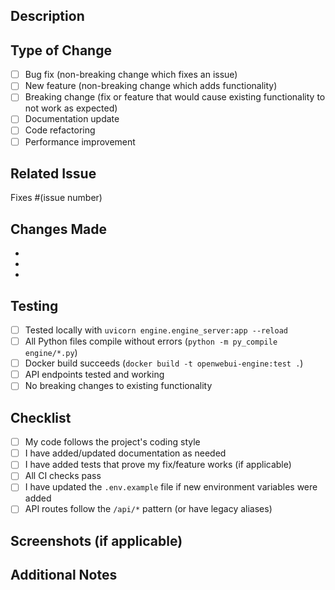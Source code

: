 ## Description

<!-- Provide a clear and concise description of what this PR does -->

## Type of Change

<!-- Mark the relevant option with an [x] -->

- [ ] Bug fix (non-breaking change which fixes an issue)
- [ ] New feature (non-breaking change which adds functionality)
- [ ] Breaking change (fix or feature that would cause existing functionality to not work as expected)
- [ ] Documentation update
- [ ] Code refactoring
- [ ] Performance improvement

## Related Issue

<!-- Link to the related issue, if any -->
Fixes #(issue number)

## Changes Made

<!-- List the specific changes made in this PR -->

- 
- 
- 

## Testing

<!-- Describe the tests you ran and how to reproduce them -->

- [ ] Tested locally with `uvicorn engine.engine_server:app --reload`
- [ ] All Python files compile without errors (`python -m py_compile engine/*.py`)
- [ ] Docker build succeeds (`docker build -t openwebui-engine:test .`)
- [ ] API endpoints tested and working
- [ ] No breaking changes to existing functionality

## Checklist

- [ ] My code follows the project's coding style
- [ ] I have added/updated documentation as needed
- [ ] I have added tests that prove my fix/feature works (if applicable)
- [ ] All CI checks pass
- [ ] I have updated the `.env.example` file if new environment variables were added
- [ ] API routes follow the `/api/*` pattern (or have legacy aliases)

## Screenshots (if applicable)

<!-- Add screenshots to demonstrate UI changes -->

## Additional Notes

<!-- Any additional information that reviewers should know -->
